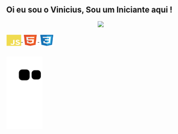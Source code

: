 ##   Oi eu sou o Vinicius, Sou um Iniciante aqui !
<div align="center">
  <a href="https://github.com/Vinicius-Ferreira-Rafael">
  <img height="180em" src="https://github-readme-stats.vercel.app/api?username=Vinicius-Ferreira-Rafael&show_icons=true&theme=dracula&include_all_commits=true&count_private=true"/>
</div>
<div style="display: inline_block"><br>
  <img align="center" alt="Vini-Js" height="30" width="40" src="https://raw.githubusercontent.com/devicons/devicon/master/icons/javascript/javascript-plain.svg">
  <img align="center" alt="Vini-HTML" height="30" width="40" src="https://raw.githubusercontent.com/devicons/devicon/master/icons/html5/html5-original.svg">
  <img align="center" alt="Vini-CSS" height="30" width="40" src="https://raw.githubusercontent.com/devicons/devicon/master/icons/css3/css3-original.svg">

</div>
  
  ##
 
<div> 
  
  ![Snake animation](https://github.com/rafaballerini/rafaballerini/blob/output/github-contribution-grid-snake.svg) 
  
</div>
